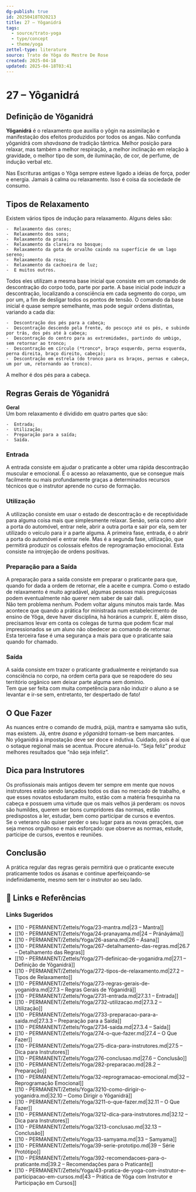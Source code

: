 ```yaml
---
dg-publish: true
id: 20250418T020213
title: 27 – Yôganidrá
tags:
  - source/trato-yoga
  - type/concept
  - theme/yoga
zettel-type: literature
source: Trato de Yôga do Mestre De Rose
created: 2025-04-18
updated: 2025-04-18T03:41
---
```


# 27 – Yôganidrá

## Definição de Yôganidrá
**Yôganidrá** é o relaxamento que auxilia o yôgin na assimilação e manifestação dos efeitos produzidos por todos os angas. Não confunda yôganidrá com *shavásana* de tradição tântrica. Melhor posição para relaxar, mas também a melhor respiração, a melhor inclinação em relação à gravidade, o melhor tipo de som, de iluminação, de cor, de perfume, de indução verbal etc.

Nas Escrituras antigas o Yôga sempre esteve ligado a ideias de força, poder e energia. Jamais à calma ou relaxamento. Isso é coisa da sociedade de consumo.

## Tipos de Relaxamento
Existem vários tipos de indução para relaxamento. Alguns deles são:

    -  Relaxamento das cores;
    -  Relaxamento dos sons;
    -  Relaxamento da praia;
    -  Relaxamento da clareira no bosque;
    -  Relaxamento da gota de orvalho caindo na superfície de um lago sereno;
    -  Relaxamento da rosa;
    -  Relaxamento da cachoeira de luz;
    -  E muitos outros.

Todos eles utilizam a mesma base inicial que consiste em um comando de descontração do corpo todo, parte por parte. A base inicial pode induzir a descontração, localizando a consciência em cada segmento do corpo, um por um, a fim de desligar todos os pontos de tensão. O comando da base inicial é quase sempre semelhante, mas pode seguir ordens distintas, variando a cada dia:

    -  Descontração dos pés para a cabeça;
    -  Descontração descendo pela frente, do pescoço até os pés, e subindo por trás, dos pés até à cabeça;
    -  Descontração do centro para as extremidades, partindo do umbigo, sem retornar ao tronco;
    -  Descontração em círculo (*tronco*, braço esquerdo, perna esquerda, perna direita, braço direito, cabeça);
    -  Descontração em estrela (do tronco para os braços, pernas e cabeça, um por um, retornando ao tronco).

A melhor é dos pés para a cabeça.

## Regras Gerais de Yôganidrá
**Geral**  
Um bom relaxamento é dividido em quatro partes que são:

    -  Entrada;
    -  Utilização;
    -  Preparação para a saída;
    -  Saída.

### Entrada
A entrada consiste em ajudar o praticante a obter uma rápida descontração muscular e emocional. É o acesso ao relaxamento, que se consegue mais facilmente ou mais profundamente graças a determinados recursos técnicos que o instrutor aprende no curso de formação.
### Utilização
A utilização consiste em usar o estado de descontração e de receptividade para alguma coisa mais que simplesmente relaxar. Senão, seria como abrir a porta do automóvel, entrar nele, abrir a outra porta e sair por ela, sem ter utilizado o veículo para ir a parte alguma. A primeira fase, entrada, é o abrir a porta do automóvel e entrar nele. Mas é a segunda fase, utilização, que permitirá produzir os colossais efeitos de reprogramação emocional. Esta consiste na introjeção de ordens positivas.
### Preparação para a Saída
A preparação para a saída consiste em preparar o praticante para que, quando for dada a ordem de retornar, ele a aceite e cumpra. Como o estado de relaxamento é muito agradável, algumas pessoas mais preguiçosas podem eventualmente não querer nem saber de sair dali.  
Não tem problema nenhum. Podem voltar alguns minutos mais tarde. Mas acontece que quando a prática for ministrada num estabelecimento de ensino de Yôga, deve haver disciplina, há horários a cumprir. E, além disso, precisamos levar em conta os colegas de turma que podem ficar mal impressionados se um aluno não obedecer ao comando de retornar.  
Esta terceira fase é uma segurança a mais para que o praticante saia quando for chamado.
### Saída
A saída consiste em trazer o praticante gradualmente e reinjetando sua consciência no corpo, na ordem certa para que se reapodere do seu território orgânico sem deixar parte alguma sem domínio.  
Tem que ser feita com muita competência para não induzir o aluno a se levantar e ir-se sem, entretanto, ter despertado de fato!

## O Que Fazer
As nuances entre o comando de mudrá, pújá, mantra e samyama são sutis, mas existem. Já, entre *ásana* e *yôganidrá* tornam-se bem marcantes.  
No yôganidrá a impostação deve ser doce e indutiva. Cuidado, pois é aí que o sotaque regional mais se acentua. Procure atenuá-lo. “Seja feliz” produz melhores resultados que “não seja infeliz”.

## Dica para Instrutores
Os profissionais mais antigos devem ter sempre em mente que novos instrutores estão sendo lançados todos os dias no mercado de trabalho, e que esses novatos estudaram muito, estão com a matéria fresquinha na cabeça e possuem uma virtude que os mais velhos já perderam: os novos são humildes, querem ser bons cumpridores das normas, estão predispostos a ler, estudar, bem como participar de cursos e eventos.  
Se o veterano não quiser perder o seu lugar para as novas gerações, que seja menos orgulhoso e mais esforçado: que observe as normas, estude, participe de cursos, eventos e reuniões.

## Conclusão
A prática regular das regras gerais permitirá que o praticante execute praticamente todos os ásanas e continue aperfeiçoando-se indefinidamente, mesmo sem ter o instrutor ao seu lado.


## 🔗 Links e Referências











### Links Sugeridos

- [[10 - PERMANENT/Zettels/Yoga/23-mantra.md|23 – Mantra]]
- [[10 - PERMANENT/Zettels/Yoga/24-pranayama.md|24 – Pránáyáma]]
- [[10 - PERMANENT/Zettels/Yoga/26-asana.md|26 – Ásana]]
- [[10 - PERMANENT/Zettels/Yoga/267-detalhamento-das-regras.md|26.7 – Detalhamento das Regras]]
- [[10 - PERMANENT/Zettels/Yoga/271-definicao-de-yoganidra.md|27.1 – Definição de Yôganidrá]]
- [[10 - PERMANENT/Zettels/Yoga/272-tipos-de-relaxamento.md|27.2 – Tipos de Relaxamento]]
- [[10 - PERMANENT/Zettels/Yoga/273-regras-gerais-de-yoganidra.md|27.3 – Regras Gerais de Yôganidrá]]
- [[10 - PERMANENT/Zettels/Yoga/2731-entrada.md|27.3.1 – Entrada]]
- [[10 - PERMANENT/Zettels/Yoga/2732-utilizacao.md|27.3.2 – Utilização]]
- [[10 - PERMANENT/Zettels/Yoga/2733-preparacao-para-a-saida.md|27.3.3 – Preparação para a Saída]]
- [[10 - PERMANENT/Zettels/Yoga/2734-saida.md|27.3.4 – Saída]]
- [[10 - PERMANENT/Zettels/Yoga/274-o-que-fazer.md|27.4 – O Que Fazer]]
- [[10 - PERMANENT/Zettels/Yoga/275-dica-para-instrutores.md|27.5 – Dica para Instrutores]]
- [[10 - PERMANENT/Zettels/Yoga/276-conclusao.md|27.6 – Conclusão]]
- [[10 - PERMANENT/Zettels/Yoga/282-preparacao.md|28.2 – Preparação]]
- [[10 - PERMANENT/Zettels/Yoga/32-reprogramacao-emocional.md|32 – Reprogramação Emocional]]
- [[10 - PERMANENT/Zettels/Yoga/3210-como-dirigir-o-yoganidra.md|32.10 – Como Dirigir o Yôganidrá]]
- [[10 - PERMANENT/Zettels/Yoga/3211-o-que-fazer.md|32.11 – O Que Fazer]]
- [[10 - PERMANENT/Zettels/Yoga/3212-dica-para-instrutores.md|32.12 – Dica para Instrutores]]
- [[10 - PERMANENT/Zettels/Yoga/3213-conclusao.md|32.13 – Conclusão]]
- [[10 - PERMANENT/Zettels/Yoga/33-samyama.md|33 – Samyama]]
- [[10 - PERMANENT/Zettels/Yoga/39-serie-prototipo.md|39 – Série Protótipo]]
- [[10 - PERMANENT/Zettels/Yoga/392-recomendacoes-para-o-praticante.md|39.2 – Recomendações para o Praticante]]
- [[10 - PERMANENT/Zettels/Yoga/43-pratica-de-yoga-com-instrutor-e-participacao-em-cursos.md|43 – Prática de Yôga com Instrutor e Participação em Cursos]]